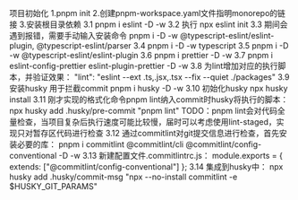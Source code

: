 项目初始化
1.pnpm init
2.创建pnpm-workspace.yaml文件指明monorepo的链接
3.安装根目录依赖
  3.1 pnpm i eslint -D -w
  3.2 执行 npx eslint init
  3.3 期间会遇到报错，需要手动输入安装命令
      pnpm i -D -w  @typescript-eslint/eslint-plugin, @typescript-eslint/parser
  3.4 pnpm i -D -w typescript
  3.5 pnpm i -D -w @typescript-eslint/eslint-plugin
  3.6 pnpm i prettier -D -w 
  3.7 pnpm i eslint-config-prettier eslint-plugin-prettier -D -w
  3.8 为lint增加对应的执行脚本，并验证效果：
      "lint": "eslint --ext .ts,.jsx,.tsx --fix --quiet ./packages"
  3.9 安装husky 用于拦截commit 
      pnpm i husky -D -w
  3.10 初始化husky npx husky install
  3.11 刚才实现的格式化命令pnpm lint纳入commit时husky将执行的脚本：
      npx husky add .husky/pre-commit "pnpm lint"
      TODO：pnpm lint会对代码全量检查，当项目复杂后执行速度可能比较慢，届时可以考虑使用lint-staged，实现只对暂存区代码进行检查
  3.12 通过commitlint对git提交信息进行检查，首先安装必要的库：
      pnpm i commitlint @commitlint/cli @commitlint/config-conventional -D -w
  3.13 新建配置文件.commitlintrc.js：
        module.exports = {
          extends: ["@commitlint/config-conventional"]
        }; 
  3.14 集成到husky中：
        npx husky add .husky/commit-msg "npx --no-install commitlint -e $HUSKY_GIT_PARAMS"
        